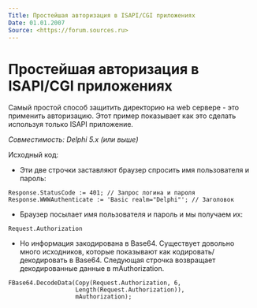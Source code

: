 ```yaml
---
Title: Простейшая авторизация в ISAPI/CGI приложениях
Date: 01.01.2007
Source: <https://forum.sources.ru>
---
```



Простейшая авторизация в ISAPI/CGI приложениях
==============================================

Самый простой способ защитить директорию на web сервере - это применить
авторизацию. Этот пример показывает как это сделать используя только
ISAPI приложение.

_Совместимость: Delphi 5.x (или выше)_

Исходный код:

- Эти две строчки заставляют браузер спросить имя пользователя и пароль:

```delphi
Response.StatusCode := 401; // Запрос логина и пароля
Response.WWWAuthenticate := 'Basic realm="Delphi"'; // Заголовок
```

- Браузер посылает имя пользователя и пароль и мы получаем их:

```delphi
Request.Authorization
```

- Но информация закодирована в Base64. Существует довольно много
исходников, которые показывают как кодировать/декодировать в Base64.
Следующая строчка возвращает декодированные данные в mAuthorization.

```delphi
FBase64.DecodeData(Copy(Request.Authorization, 6,
                   Length(Request.Authorization)),
                   mAuthorization);
```

